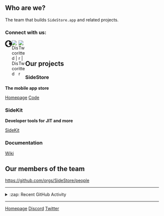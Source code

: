 <!-- 
Docs: How to use GitHub README and actions to auto-generate embedded content.
https://github.com/anuraghazra/github-readme-stats
https://www.youtube.com/watch?v=n6d4KHSKqGk
https://github.com/rahuldkjain/github-profile-readme-generator
 -->

## Who are we?

The team that builds `SideStore.app` and related projects.

### Connect with us:

<!--
[![Website](https://img.shields.io/website?label=sidestore.io&style=for-the-badge&url=https://sidestore.io)](https://sidestore.io)
[![Twitter Follow](https://img.shields.io/twitter/follow/sidestore_io?color=1DA1F2&logo=twitter&style=for-the-badge)](https://twitter.com/intent/follow?original_referer=https%3A%2F%2Fgithub.com%2Fsidestore&screen_name=sidestore)
[![GitHub Followers](https://img.shields.io/github/followers/sidestore?style=for-the-badge)]()
[![GitHub Sponsors](https://img.shields.io/github/sponsors/sidestore?style=for-the-badge
)]() 
-->

[<img align="left" alt="sidestore.io" width="22px" src="https://raw.githubusercontent.com/iconic/open-iconic/master/svg/globe.svg" />][website]
[<img align="left" alt="Discord | Discord" width="22px" src="https://cdn.jsdelivr.net/npm/simple-icons@v3/icons/discord.svg" />][discord]
[<img align="left" alt="Twitter | Twitter" width="22px" src="https://cdn.jsdelivr.net/npm/simple-icons@v3/icons/twitter.svg" />][twitter]

<br />
<br />

## Our projects

### SideStore

__The mobile app store__

[Homepage][website]
[Code][git.sidestore]

### SideKit

__Developer tools for JIT and more__

[SideKit][git.sidekit]

### Documentation

[Wiki][wiki]

## Our members of the team

https://github.com/orgs/SideStore/people

---

<details>
  <summary>:zap: Recent GitHub Activity</summary>

<!--START_SECTION:activity-->
1. 🗣 Commented on [#156](https://github.com/SideStore/SideStore/issues/156) in [SideStore/SideStore](https://github.com/SideStore/SideStore)
2. 🎉 Merged PR [#675](https://github.com/SideStore/SideStore/pull/675) in [SideStore/SideStore](https://github.com/SideStore/SideStore)
3. 🗣 Commented on [#555](https://github.com/SideStore/SideStore/issues/555) in [SideStore/SideStore](https://github.com/SideStore/SideStore)
4. 🗣 Commented on [#569](https://github.com/SideStore/SideStore/issues/569) in [SideStore/SideStore](https://github.com/SideStore/SideStore)
5. ❗️ Closed issue [#578](https://github.com/SideStore/SideStore/issues/578) in [SideStore/SideStore](https://github.com/SideStore/SideStore)
6. 🗣 Commented on [#578](https://github.com/SideStore/SideStore/issues/578) in [SideStore/SideStore](https://github.com/SideStore/SideStore)
7. ❗️ Closed issue [#585](https://github.com/SideStore/SideStore/issues/585) in [SideStore/SideStore](https://github.com/SideStore/SideStore)
8. ❗️ Closed issue [#590](https://github.com/SideStore/SideStore/issues/590) in [SideStore/SideStore](https://github.com/SideStore/SideStore)
9. 🗣 Commented on [#614](https://github.com/SideStore/SideStore/issues/614) in [SideStore/SideStore](https://github.com/SideStore/SideStore)
10. 🗣 Commented on [#617](https://github.com/SideStore/SideStore/issues/617) in [SideStore/SideStore](https://github.com/SideStore/SideStore)
11. ❗️ Closed issue [#652](https://github.com/SideStore/SideStore/issues/652) in [SideStore/SideStore](https://github.com/SideStore/SideStore)
12. 🗣 Commented on [#652](https://github.com/SideStore/SideStore/issues/652) in [SideStore/SideStore](https://github.com/SideStore/SideStore)
13. ❌ Closed PR [#635](https://github.com/SideStore/SideStore/pull/635) in [SideStore/SideStore](https://github.com/SideStore/SideStore)
14. 🗣 Commented on [#667](https://github.com/SideStore/SideStore/issues/667) in [SideStore/SideStore](https://github.com/SideStore/SideStore)
15. ❗️ Closed issue [#667](https://github.com/SideStore/SideStore/issues/667) in [SideStore/SideStore](https://github.com/SideStore/SideStore)
16. 🗣 Commented on [#654](https://github.com/SideStore/SideStore/issues/654) in [SideStore/SideStore](https://github.com/SideStore/SideStore)
17. ❗️ Closed issue [#654](https://github.com/SideStore/SideStore/issues/654) in [SideStore/SideStore](https://github.com/SideStore/SideStore)
18. 🗣 Commented on [#642](https://github.com/SideStore/SideStore/issues/642) in [SideStore/SideStore](https://github.com/SideStore/SideStore)
19. ❗️ Closed issue [#642](https://github.com/SideStore/SideStore/issues/642) in [SideStore/SideStore](https://github.com/SideStore/SideStore)
20. ❗️ Closed issue [#639](https://github.com/SideStore/SideStore/issues/639) in [SideStore/SideStore](https://github.com/SideStore/SideStore)
<!--END_SECTION:activity-->

</details>

---

[Homepage][patreon] [Discord][discord] [Twitter][twitter]

<!--
- [Patreon][patreon]
- [OpenCollective][opencollective]
- [YouTube][youtube]
-->

[website]: https://sidestore.io
[wiki]: https://wiki.sidestore.io
[twitter]: https://twitter.com/sidestore_io
[discord]: https://discord.gg/sidestore-949183273383395328
[youtube]: https://youtube.com/TODO
[patreon]: https://www.patreon.com/SideStore
[opencollective]: https://opencollective.com/TODO
[git.sidestore]: https://github.com/SideStore/SideStore/
[git.sidekit]: https://github.com/SideStore/SideKit

